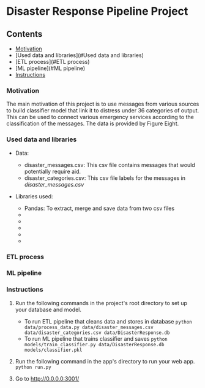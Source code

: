 # Disaster Response Pipeline Project

## Contents
- [Motivation](#Motivation)
- [Used data and libraries](#Used data and libraries)
- [ETL process](#ETL process)
- [ML pipeline](#ML pipeline)
- [Instructions](#Instructions)

### Motivation <a name="Motivation"> </a>

The main motivation of this project is to use messages from various sources to build classifier model that link it to distress under 36 categories of output. This can be used to connect various emergency services according to the classification of the messages. The data is provided by Figure Eight.

### Used data and libraries <a name="Used data and libraries"> </a>

- Data:
    - disaster_messages.csv: This csv file contains messages that would potentially require aid.
    - disaster_categories.csv: This csv file labels for the messages in *disaster_messages.csv*
    
- Libraries used:
    - Pandas: To extract, merge and save data from two csv files
    - 
    -
    -
    -
    -
    
### ETL process <a name="ETL process"> </a>

### ML pipeline <a name="ML pipeline"> </a>
 
### Instructions <a name="Instructions"> </a>
1. Run the following commands in the project's root directory to set up your database and model.

    - To run ETL pipeline that cleans data and stores in database
        `python data/process_data.py data/disaster_messages.csv data/disaster_categories.csv data/DisasterResponse.db`
    - To run ML pipeline that trains classifier and saves
        `python models/train_classifier.py data/DisasterResponse.db models/classifier.pkl`

2. Run the following command in the app's directory to run your web app.
    `python run.py`

3. Go to http://0.0.0.0:3001/
